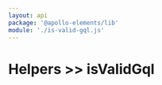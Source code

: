 ```yaml
---
layout: api
package: '@apollo-elements/lib'
module: './is-valid-gql.js'
---
```

# Helpers >> isValidGql

